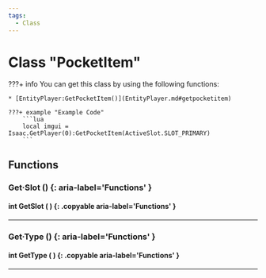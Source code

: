 ```yaml
---
tags:
  - Class
---
```

# Class "PocketItem"

???+ info
    You can get this class by using the following functions:

    * [EntityPlayer:GetPocketItem()](EntityPlayer.md#getpocketitem)

    ???+ example "Example Code"
        ```lua
        local imgui = Isaac.GetPlayer(0):GetPocketItem(ActiveSlot.SLOT_PRIMARY)
        ```
## Functions

### Get·Slot () {: aria-label='Functions' }
#### int GetSlot ( ) {: .copyable aria-label='Functions' }

___
### Get·Type () {: aria-label='Functions' }
#### int GetType ( ) {: .copyable aria-label='Functions' }

___